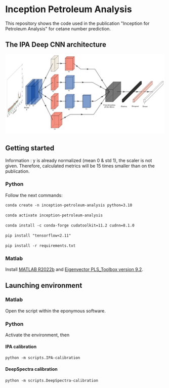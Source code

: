 # Inception Petroleum Analysis
This repository shows the code used in the publication "Inception for Petroleum Analysis" for cetane number prediction. 

## The IPA Deep CNN architecture

![The IPA architecture](Architecture_IPA___PlotNeuralNet.jpg)

## Getting started
Information : y is already normalized (mean 0 & std 1), the scaler is not given. Therefore, calculated metrics will be 15 times smaller than on the publication. 

### Python
Follow the next commands:
```
conda create -n inception-petroleum-analysis python=3.10

conda activate inception-petroleum-analysis 

conda install -c conda-forge cudatoolkit=11.2 cudnn=8.1.0

pip install "tensorflow<2.11"

pip install -r requirements.txt
```
### Matlab
Install [MATLAB R2022b](https://www.mathworks.com/products/new_products/release2022b.html) and [Eigenvector PLS_Toolbox version 9.2](https://wiki.eigenvector.com/index.php?title=Release_Notes_Version_9_2).

## Launching environment
### Matlab

Open the script within the eponymous software.

### Python

Activate the environment, then

#### IPA calibration
```
python -m scripts.IPA-calibration
```

#### DeepSpectra calibration
```
python -m scripts.DeepSpectra-calibration
```
